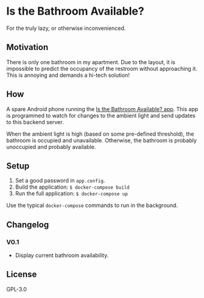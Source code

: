 # Is the Bathroom Available?

For the truly lazy, or otherwise inconvenienced.

## Motivation

There is only one bathroom in my apartment. Due to the layout, it is impossible to predict the occupancy of the restroom without approaching it. This is annoying and demands a hi-tech solution!

## How

A spare Android phone running the [Is the Bathroom Available? app](). This app is programmed to watch for changes to the ambient light and send updates to this backend server.

When the ambient light is high (based on some pre-defined threshold), the bathroom is occupied and unavailable. Otherwise, the bathroom is probably unoccupied and probably available.

## Setup

1. Set a good password in `app.config`.
2. Build the application: `$ docker-compose build`
3. Run the full application: `$ docker-compose up`

Use the typical `docker-compose` commands to run in the background.

## Changelog

### V0.1

- Display current bathroom availability.

## License

GPL-3.0
